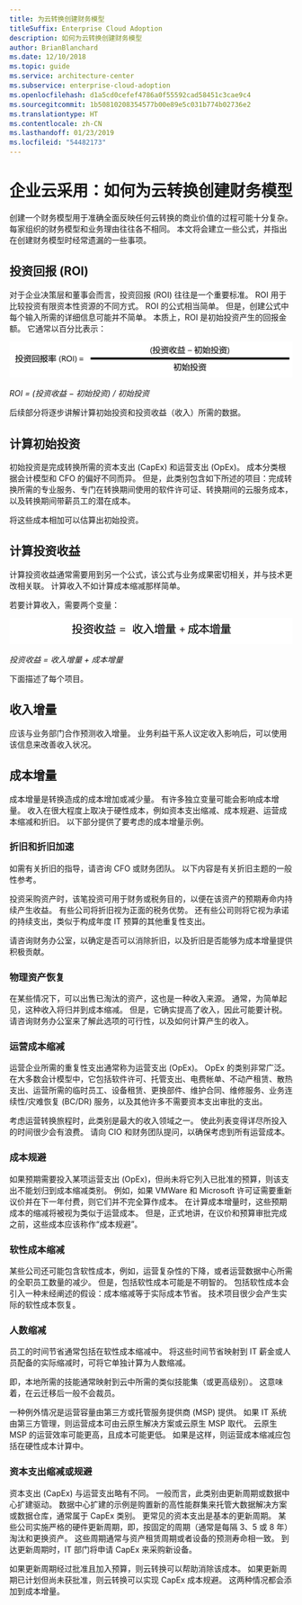 ```yaml
---
title: 为云转换创建财务模型
titleSuffix: Enterprise Cloud Adoption
description: 如何为云转换创建财务模型
author: BrianBlanchard
ms.date: 12/10/2018
ms.topic: guide
ms.service: architecture-center
ms.subservice: enterprise-cloud-adoption
ms.openlocfilehash: d1a5cd0cefef4786a0f55592cad58451c3cae9c4
ms.sourcegitcommit: 1b50810208354577b00e89e5c031b774b02736e2
ms.translationtype: HT
ms.contentlocale: zh-CN
ms.lasthandoff: 01/23/2019
ms.locfileid: "54482173"
---
```

# <a name="enterprise-cloud-adoption-how-to-create-a-financial-model-for-cloud-transformation"></a>企业云采用：如何为云转换创建财务模型

创建一个财务模型用于准确全面反映任何云转换的商业价值的过程可能十分复杂。 每家组织的财务模型和业务理由往往各不相同。 本文将会建立一些公式，并指出在创建财务模型时经常遗漏的一些事项。

## <a name="return-on-investment-roi"></a>投资回报 (ROI)

对于企业决策层和董事会而言，投资回报 (ROI) 往往是一个重要标准。 ROI 用于比较投资有限资本性资源的不同方式。 ROI 的公式相当简单。 但是，创建公式中每个输入所需的详细信息可能并不简单。 本质上，ROI 是初始投资产生的回报金额。 它通常以百分比表示：

![投资回报 (ROI) = (投资收益 – 投资成本) / 投资成本](../_images/formula-roi.png)

<!-- markdownlint-disable MD036 -->
*ROI = (投资收益 &minus; 初始投资) / 初始投资*
<!-- markdownlint-enable MD036 -->

后续部分将逐步讲解计算初始投资和投资收益（收入）所需的数据。

## <a name="calculating-initial-investment"></a>计算初始投资

初始投资是完成转换所需的资本支出 (CapEx) 和运营支出 (OpEx)。 成本分类根据会计模型和 CFO 的偏好不同而异。 但是，此类别包含如下所述的项目：完成转换所需的专业服务、专门在转换期间使用的软件许可证、转换期间的云服务成本，以及转换期间带薪员工的潜在成本。

将这些成本相加可以估算出初始投资。

## <a name="calculating-the-gain-from-investment"></a>计算投资收益

计算投资收益通常需要用到另一个公式，该公式与业务成果密切相关，并与技术更改相关联。 计算收入不如计算成本缩减那样简单。

若要计算收入，需要两个变量：

![投资收益 = 收入增量 + 成本增量](../_images/formula-gain-from-investment.png)

<!-- markdownlint-disable MD036 -->
*投资收益 = 收入增量 + 成本增量*
<!-- markdownlint-enable MD036 -->

下面描述了每个项目。

## <a name="revenue-delta"></a>收入增量

应该与业务部门合作预测收入增量。 业务利益干系人议定收入影响后，可以使用该信息来改善收入状况。

## <a name="cost-deltas"></a>成本增量

成本增量是转换造成的成本增加或减少量。 有许多独立变量可能会影响成本增量。 收入在很大程度上取决于硬性成本，例如资本支出缩减、成本规避、运营成本缩减和折旧。 以下部分提供了要考虑的成本增量示例。

### <a name="depreciation-reductions-or-acceleration"></a>折旧和折旧加速

如需有关折旧的指导，请咨询 CFO 或财务团队。 以下内容是有关折旧主题的一般性参考。

投资采购资产时，该笔投资可用于财务或税务目的，以便在该资产的预期寿命内持续产生收益。 有些公司将折旧视为正面的税务优势。 还有些公司则将它视为承诺的持续支出，类似于构成年度 IT 预算的其他重复性支出。

请咨询财务办公室，以确定是否可以消除折旧，以及折旧是否能够为成本增量提供积极贡献。

### <a name="physical-asset-recovery"></a>物理资产恢复

在某些情况下，可以出售已淘汰的资产，这也是一种收入来源。 通常，为简单起见，这种收入将归并到成本缩减。 但是，它确实提高了收入，因此可能要计税。 请咨询财务办公室来了解此选项的可行性，以及如何计算产生的收入。

### <a name="operational-cost-reductions"></a>运营成本缩减

运营企业所需的重复性支出通常称为运营支出 (OpEx)。 OpEx 的类别非常广泛。 在大多数会计模型中，它包括软件许可、托管支出、电费帐单、不动产租赁、散热支出、运营所需的临时员工、设备租赁、更换部件、维护合同、维修服务、业务连续性/灾难恢复 (BC/DR) 服务，以及其他许多不需要资本支出审批的支出。

考虑运营转换旅程时，此类别是最大的收入领域之一。 使此列表变得详尽所投入的时间很少会有浪费。 请向 CIO 和财务团队提问，以确保考虑到所有运营成本。

### <a name="cost-avoidance"></a>成本规避

如果预期需要投入某项运营支出 (OpEx)，但尚未将它列入已批准的预算，则该支出不能划归到成本缩减类别。 例如，如果 VMWare 和 Microsoft 许可证需要重新议价并在下一年付费，则它们并不完全算作成本。 在计算成本增量时，这些预期成本的缩减将被视为类似于运营成本。 但是，正式地讲，在议价和预算审批完成之前，这些成本应该称作“成本规避”。

### <a name="soft-cost-reductions"></a>软性成本缩减

某些公司还可能包含软性成本，例如，运营复杂性的下降，或者运营数据中心所需的全职员工数量的减少。 但是，包括软性成本可能是不明智的。 包括软性成本会引入一种未经阐述的假设：成本缩减等于实际成本节省。 技术项目很少会产生实际的软性成本恢复。

### <a name="headcount-reductions"></a>人数缩减

员工的时间节省通常包括在软性成本缩减中。 将这些时间节省映射到 IT 薪金或人员配备的实际缩减时，可将它单独计算为人数缩减。

即，本地所需的技能通常映射到云中所需的类似技能集（或更高级别）。 这意味着，在云迁移后一般不会裁员。

一种例外情况是运营容量由第三方或托管服务提供商 (MSP) 提供。 如果 IT 系统由第三方管理，则运营成本可由云原生解决方案或云原生 MSP 取代。 云原生 MSP 的运营效率可能更高，且成本可能更低。 如果是这样，则运营成本缩减应包括在硬性成本计算中。

### <a name="capital-expense-reductions-or-avoidance"></a>资本支出缩减或规避

资本支出 (CapEx) 与运营支出略有不同。 一般而言，此类别由更新周期或数据中心扩建驱动。 数据中心扩建的示例是购置新的高性能群集来托管大数据解决方案或数据仓库，通常属于 CapEx 类别。 更常见的资本支出是基本的更新周期。 某些公司实施严格的硬件更新周期，即，按固定的周期（通常是每隔 3、5 或 8 年）淘汰和更换资产。 这些周期通常与资产租赁周期或者设备的预测寿命相一致。 到达更新周期时，IT 部门将申请 CapEx 来采购新设备。

如果更新周期经过批准且加入预算，则云转换可以帮助消除该成本。 如果更新周期已计划但尚未获批准，则云转换可以实现 CapEx 成本规避。 这两种情况都会添加到成本增量。
